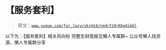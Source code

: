 # 【服务套利】

> 原文：[`www.yuque.com/for_lazy/xkrm14/ngdrf24r6bg4ik6l`](https://www.yuque.com/for_lazy/xkrm14/ngdrf24r6bg4ik6l)

<ne-p id="u2c9145e9" data-lake-id="u2c9145e9"><ne-text id="u0ca82696">以下为：【服务套利】相关风向标</ne-text></ne-p> <ne-p id="ua9135e38" data-lake-id="ua9135e38"><ne-text id="ufcbffec6">完整生财周报见懒人专属群~</ne-text></ne-p> <ne-p id="uf6a56fe1" data-lake-id="uf6a56fe1"><ne-text id="u8a42ee63">公众号懒人找资源，懒人专属群分享</ne-text></ne-p>